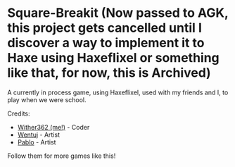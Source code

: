 # Square-Breakit (Now passed to AGK, this project gets cancelled until I discover a way to implement it to Haxe using Haxeflixel or something like that, for now, this is Archived)

A currently in process game, using Haxeflixel, used with my friends and I, to play when we were school.

Credits:
- [Wither362 (me!)](https://github.com/Wither362) - Coder
- [Wentuj](https://www.pixilart.com/wentuj727) - Artist
- [Pablo]() - Artist

Follow them for more games like this!
